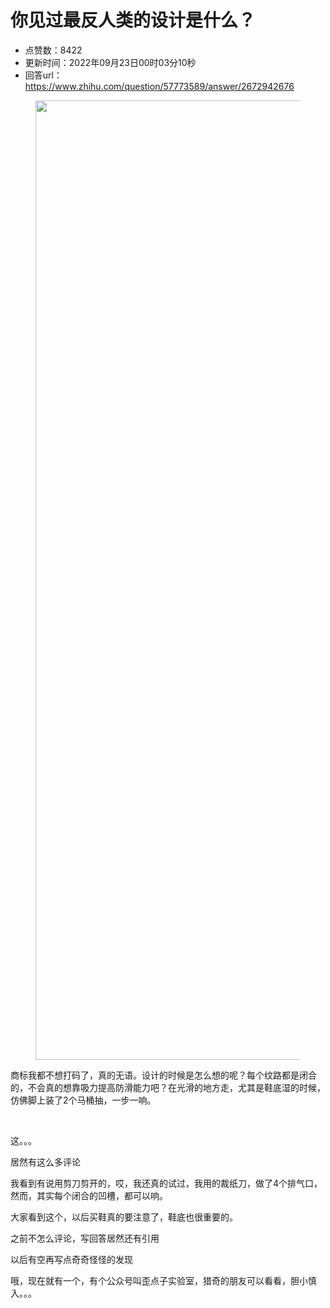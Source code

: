 # 你见过最反人类的设计是什么？
- 点赞数：8422
- 更新时间：2022年09月23日00时03分10秒
- 回答url：https://www.zhihu.com/question/57773589/answer/2672942676
<body>
 <p></p>
 <figure data-size="normal">
  <img src="https://picx.zhimg.com/50/v2-c67edc9b0f186d5a2808e37de26fa83c_720w.jpg?source=1940ef5c" data-rawwidth="1535" data-rawheight="2048" data-size="normal" data-original-token="v2-c67edc9b0f186d5a2808e37de26fa83c" data-default-watermark-src="https://picx.zhimg.com/50/v2-a8831697d02e7226feb76a3a72a13bb7_720w.jpg?source=1940ef5c" class="origin_image zh-lightbox-thumb" width="1535" data-original="https://pic1.zhimg.com/v2-c67edc9b0f186d5a2808e37de26fa83c_r.jpg?source=1940ef5c">
 </figure>
 <p data-pid="aFaO0W5Q">商标我都不想打码了，真的无语。设计的时候是怎么想的呢？每个纹路都是闭合的，不会真的想靠吸力提高防滑能力吧？在光滑的地方走，尤其是鞋底湿的时候，仿佛脚上装了2个马桶抽，一步一响。</p>
 <p class="ztext-empty-paragraph"><br></p>
 <p data-pid="HVSBr5TE">这。。。</p>
 <p data-pid="pAXE3CLK">居然有这么多评论</p>
 <p data-pid="Y042MtWd">我看到有说用剪刀剪开的，哎，我还真的试过，我用的裁纸刀，做了4个排气口，然而，其实每个闭合的凹槽，都可以响。</p>
 <p data-pid="8CeM5IGS">大家看到这个，以后买鞋真的要注意了，鞋底也很重要的。</p>
 <p data-pid="QpPT0cCN">之前不怎么评论，写回答居然还有引用</p>
 <p data-pid="kaxWOHA_">以后有空再写点奇奇怪怪的发现</p>
 <p data-pid="TyaN3Odw">哦，现在就有一个，有个公众号叫歪点子实验室，猎奇的朋友可以看看，胆小慎入。。。</p>
 <p></p>
 <p></p>
 <p></p>
</body>